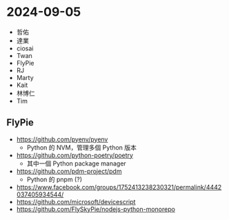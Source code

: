 # 2024-09-05

- 哲佑
- 達業
- ciosai
- Twan
- FlyPie
- RJ
- Marty
- Kait
- 林博仁
- Tim


## FlyPie

- https://github.com/pyenv/pyenv
    - Python 的 NVM，管理多個 Python 版本
- https://github.com/python-poetry/poetry
    - 其中一個 Python package manager
- https://github.com/pdm-project/pdm
    - Python 的 pnpm (?)
- https://www.facebook.com/groups/1752413238230321/permalink/4442037405934544/
- https://github.com/microsoft/devicescript
- https://github.com/FlySkyPie/nodejs-python-monorepo


